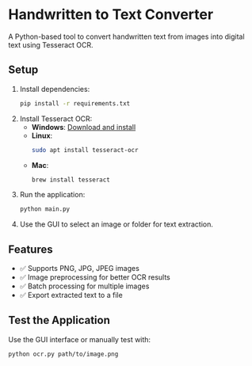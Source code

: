 # Handwritten to Text Converter

A Python-based tool to convert handwritten text from images into digital text using Tesseract OCR.

## Setup
1. Install dependencies:
   ```bash
   pip install -r requirements.txt
   ```
2. Install Tesseract OCR:
   - **Windows**: [Download and install](https://github.com/UB-Mannheim/tesseract/wiki)
   - **Linux**:
     ```bash
     sudo apt install tesseract-ocr
     ```
   - **Mac**:
     ```bash
     brew install tesseract
     ```
3. Run the application:
   ```bash
   python main.py
   ```
4. Use the GUI to select an image or folder for text extraction.

## Features
- ✅ Supports PNG, JPG, JPEG images
- ✅ Image preprocessing for better OCR results
- ✅ Batch processing for multiple images
- ✅ Export extracted text to a file

## Test the Application
Use the GUI interface or manually test with:
```bash
python ocr.py path/to/image.png
```

